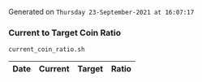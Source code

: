 Generated on `Thursday 23-September-2021 at 16:07:17`

### Current to Target Coin Ratio
`current_coin_ratio.sh`

Date|Current|Target|Ratio
---|---|---|---
